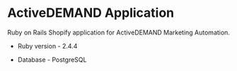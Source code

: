 # ActiveDEMAND Application

Ruby on Rails Shopify application for ActiveDEMAND Marketing Automation.

* Ruby version - 2.4.4

* Database - PostgreSQL
